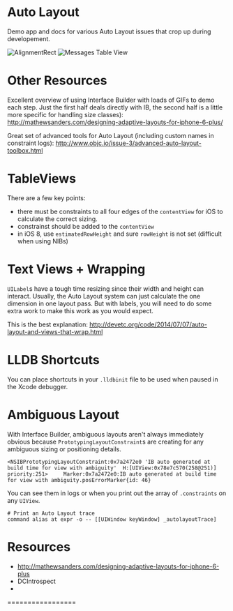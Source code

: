 Auto Layout
==========

Demo app and docs for various Auto Layout issues that crop up during developement.

![AlignmentRect][alignment_screenshot]
![Messages Table View][messages_screenshot]

Other Resources
=================
Excellent overview of using Interface Builder with loads of GIFs to demo each step. Just the first half deals directly with IB, the second half is a little more specific for handling size classes): http://mathewsanders.com/designing-adaptive-layouts-for-iphone-6-plus/

Great set of advanced tools for Auto Layout (including custom names in constraint logs): http://www.objc.io/issue-3/advanced-auto-layout-toolbox.html


TableViews
==========
There are a few key points:
 - there must be constraints to all four edges of the `contentView` for iOS to calculate the correct sizing.
 - constrainst should be added to the `contentView`
 - in iOS 8, use `estimatedRowHeight` and sure `rowHeight` is not set (difficult when using NIBs)

Text Views + Wrapping
=====================
`UILabel`s have a tough time resizing since their width and height can interact. Usually, the Auto Layout system can just calculate the one dimension in one layout pass. But with labels, you will need to do some extra work to make this work as you would expect.

This is the best explanation:
http://devetc.org/code/2014/07/07/auto-layout-and-views-that-wrap.html


LLDB Shortcuts
===============
You can place shortcuts in your `.lldbinit` file to be used when paused in the Xcode debugger.


Ambiguous Layout 
=================
With Interface Builder, ambiguous layouts aren't always immediately obvious because `PrototypingLayoutConstraint`s are creating for any ambiguous sizing or positioning details.

```
<NSIBPrototypingLayoutConstraint:0x7a2472e0 'IB auto generated at build time for view with ambiguity'  H:[UIView:0x78e7c570(258@251)] priority:251>		Marker:0x7a2472e0:IB auto generated at build time for view with ambiguity.posErrorMarker{id: 46}
```
You can see them in logs or when you print out the array of `.constraints` on any `UIView`.


```
# Print an Auto Layout trace
command alias at expr -o -- [[UIWindow keyWindow] _autolayoutTrace]
```

Resources
================
 * http://mathewsanders.com/designing-adaptive-layouts-for-iphone-6-plus
 * DCIntrospect
 *
 

=================

[alignment_screenshot]: https://www.dropbox.com/s/zshs8hsjrgr7iwh/alignmentRect.png?dl=1
[messages_screenshot]: https://www.dropbox.com/s/m5gpmpd227df2i2/Messages%20View%20Controller.png?dl=1

